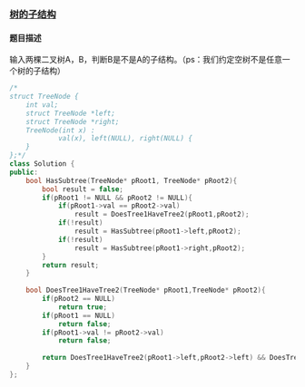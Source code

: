 ### [树的子结构](https://www.nowcoder.com/practice/6e196c44c7004d15b1610b9afca8bd88?tpId=13&tqId=11170&tPage=1&rp=1&ru=%2Fta%2Fcoding-interviews&qru=%2Fta%2Fcoding-interviews%2Fquestion-ranking)
#### 题目描述
输入两棵二叉树A，B，判断B是不是A的子结构。（ps：我们约定空树不是任意一个树的子结构）
```c++
/*
struct TreeNode {
	int val;
	struct TreeNode *left;
	struct TreeNode *right;
	TreeNode(int x) :
			val(x), left(NULL), right(NULL) {
	}
};*/
class Solution {
public:
    bool HasSubtree(TreeNode* pRoot1, TreeNode* pRoot2){
		bool result = false;
        if(pRoot1 != NULL && pRoot2 != NULL){
            if(pRoot1->val == pRoot2->val)
                result = DoesTree1HaveTree2(pRoot1,pRoot2);
            if(!result)
                result = HasSubtree(pRoot1->left,pRoot2);
            if(!result)
                result = HasSubtree(pRoot1->right,pRoot2);
        }
        return result;
    }
    
    bool DoesTree1HaveTree2(TreeNode* pRoot1,TreeNode* pRoot2){
        if(pRoot2 == NULL)
            return true;
        if(pRoot1 == NULL)
            return false;
        if(pRoot1->val != pRoot2->val)
            return false;
        
        return DoesTree1HaveTree2(pRoot1->left,pRoot2->left) && DoesTree1HaveTree2(pRoot1->right,pRoot2->right);
    }
};
```